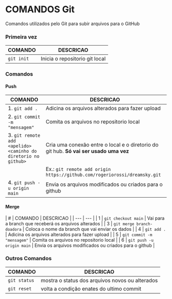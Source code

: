 # COMANDOS Git
Comandos utilizados pelo Git para subir arquivos para o GitHub


### Primeira vez
| COMANDO | DESCRICAO |
| --- | --- |
| `git init` | Inicia o repositorio git local |

### Comandos

#### Push

| COMANDO | DESCRICAO |
| --- | --- |
| 1. `git add .` | Adicina os arquivos alterados para fazer upload |
| 2. `git commit -m "mensagem"` | Comita os arquivos no repositorio local |
| 3. `git remote add <apelido> <caminho do diretorio no github>` | Cria uma conexão entre o local e o diretorio do git hub. **Só vai ser usado uma vez** |
| | Ex.: `git remote add origin https://github.com/rogeriorossi/dreamsky.git` |
| 4. `git push -u origin main` | Envia os arquivos modificados ou criados para o github |

#### Merge
| # | COMANDO | DESCRICAO |
| --- | --- |
| 1 | `git checkout main` | Vai para a branch que receberá os arquivos alterados |
| 3 | `git merge branch-doadora` | Coloca o nome da branch que vai enviar os dados |
| 4 | `git add .` | Adicina os arquivos alterados para fazer upload |
| 5 | `git commit -m "mensagem"` | Comita os arquivos no repositorio local |
| 6 | `git push -u origin main` | Envia os arquivos modificados ou criados para o github |

### Outros Comandos

| COMANDO | DESCRICAO |
| --- | --- |
| `git status` | mostra o status dos arquivos novos ou alterados |
| `git reset` | volta a condição enates do ultimo commit |
